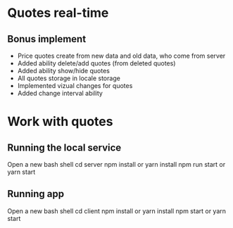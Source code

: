 # Quotes real-time

## Bonus implement

- Price quotes create from new data and old data, who come from server
- Added ability delete/add quotes (from deleted quotes)
- Added ability show/hide quotes
- All quotes storage in locale storage
- Implemented vizual changes for quotes
- Added change interval ability

# Work with quotes

## Running the local service

Open a new bash shell
cd server
npm install or yarn install
npm run start or yarn start

## Running app

Open a new bash shell
cd client
npm install or yarn install
npm start or yarn start

